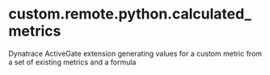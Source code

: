 # custom.remote.python.calculated_metrics
Dynatrace ActiveGate extension generating values for a custom metric from a set of existing metrics and a formula
